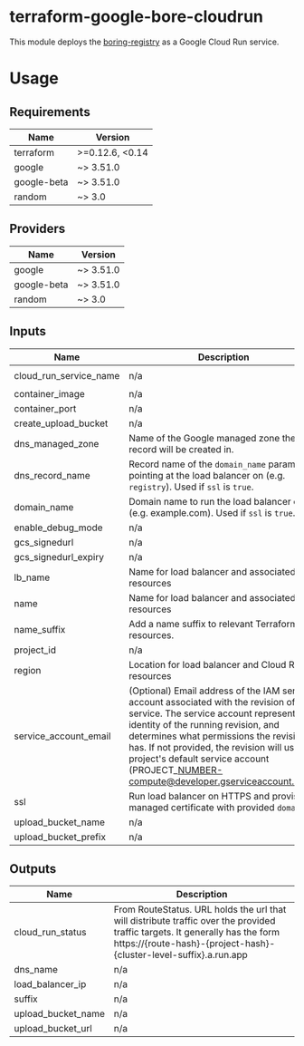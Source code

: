 # terraform-google-bore-cloudrun
This module deploys the [boring-registry](https://github.com/TierMobility/boring-registry) as a Google Cloud Run service.

# Usage
<!--- BEGIN_TF_DOCS ---> 
## Requirements

| Name | Version |
|------|---------|
| terraform | >=0.12.6, <0.14 |
| google | ~> 3.51.0 |
| google-beta | ~> 3.51.0 |
| random | ~> 3.0 |

## Providers

| Name | Version |
|------|---------|
| google | ~> 3.51.0 |
| google-beta | ~> 3.51.0 |
| random | ~> 3.0 |

## Inputs

| Name | Description | Type | Default | Required |
|------|-------------|------|---------|:--------:|
| cloud\_run\_service\_name | n/a | `string` | `"boring-registry"` | no |
| container\_image | n/a | `string` | n/a | yes |
| container\_port | n/a | `number` | `5601` | no |
| create\_upload\_bucket | n/a | `bool` | `true` | no |
| dns\_managed\_zone | Name of the Google managed zone the DNS record will be created in. | `string` | `""` | no |
| dns\_record\_name | Record name of the `domain_name` parameter pointing at the load balancer on (e.g. `registry`). Used if `ssl` is `true`. | `string` | `"bore"` | no |
| domain\_name | Domain name to run the load balancer on (e.g. example.com). Used if `ssl` is `true`. | `string` | `""` | no |
| enable\_debug\_mode | n/a | `bool` | `false` | no |
| gcs\_signedurl | n/a | `bool` | `false` | no |
| gcs\_signedurl\_expiry | n/a | `number` | `30` | no |
| lb\_name | Name for load balancer and associated resources | `string` | `"bore-lb"` | no |
| name | Name for load balancer and associated resources | `string` | `"bore"` | no |
| name\_suffix | Add a name suffix to relevant Terraform resources. | `string` | `""` | no |
| project\_id | n/a | `string` | n/a | yes |
| region | Location for load balancer and Cloud Run resources | `string` | `"europe-west3"` | no |
| service\_account\_email | (Optional) Email address of the IAM service account associated with the revision of the service. The service account represents the identity of the running revision, and determines what permissions the revision has. If not provided, the revision will use the project's default service account (PROJECT\_NUMBER-compute@developer.gserviceaccount.com). | `string` | `""` | no |
| ssl | Run load balancer on HTTPS and provision managed certificate with provided `domain`. | `bool` | `true` | no |
| upload\_bucket\_name | n/a | `string` | `""` | no |
| upload\_bucket\_prefix | n/a | `string` | `""` | no |

## Outputs

| Name | Description |
|------|-------------|
| cloud\_run\_status | From RouteStatus. URL holds the url that will distribute traffic over the provided traffic targets. It generally has the form https://{route-hash}-{project-hash}-{cluster-level-suffix}.a.run.app |
| dns\_name | n/a |
| load\_balancer\_ip | n/a |
| suffix | n/a |
| upload\_bucket\_name | n/a |
| upload\_bucket\_url | n/a |

<!--- END_TF_DOCS --->